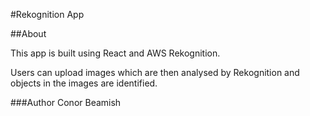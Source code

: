 #Rekognition App

##About

This app is built using React and AWS Rekognition.

Users can upload images which are then analysed by Rekognition and objects in the images are identified.

###Author
Conor Beamish
